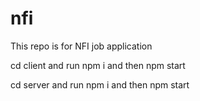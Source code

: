 # nfi
This repo is for NFI job application 

cd client and run npm i and then npm start 

cd server and run npm i and then npm start
